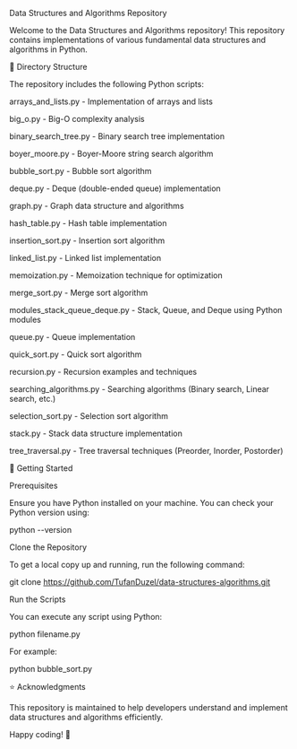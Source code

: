 Data Structures and Algorithms Repository

Welcome to the Data Structures and Algorithms repository! This repository contains implementations of various fundamental data structures and algorithms in Python.

📂 Directory Structure

The repository includes the following Python scripts:

arrays_and_lists.py - Implementation of arrays and lists

big_o.py - Big-O complexity analysis

binary_search_tree.py - Binary search tree implementation

boyer_moore.py - Boyer-Moore string search algorithm

bubble_sort.py - Bubble sort algorithm

deque.py - Deque (double-ended queue) implementation

graph.py - Graph data structure and algorithms

hash_table.py - Hash table implementation

insertion_sort.py - Insertion sort algorithm

linked_list.py - Linked list implementation

memoization.py - Memoization technique for optimization

merge_sort.py - Merge sort algorithm

modules_stack_queue_deque.py - Stack, Queue, and Deque using Python modules

queue.py - Queue implementation

quick_sort.py - Quick sort algorithm

recursion.py - Recursion examples and techniques

searching_algorithms.py - Searching algorithms (Binary search, Linear search, etc.)

selection_sort.py - Selection sort algorithm

stack.py - Stack data structure implementation

tree_traversal.py - Tree traversal techniques (Preorder, Inorder, Postorder)

🚀 Getting Started

Prerequisites

Ensure you have Python installed on your machine. You can check your Python version using:

python --version

Clone the Repository

To get a local copy up and running, run the following command:

git clone https://github.com/TufanDuzel/data-structures-algorithms.git

Run the Scripts

You can execute any script using Python:

python filename.py

For example:

python bubble_sort.py

⭐ Acknowledgments

This repository is maintained to help developers understand and implement data structures and algorithms efficiently.

Happy coding! 🚀

